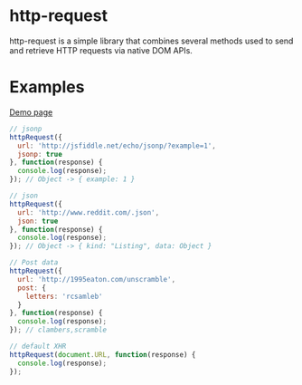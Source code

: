 http-request
===========

http-request is a simple library that combines several methods used to send and retrieve HTTP requests via native DOM APIs.

Examples
========

[Demo page](http://1995eaton.github.io/http-request/)

```javascript
// jsonp
httpRequest({
  url: 'http://jsfiddle.net/echo/jsonp/?example=1',
  jsonp: true
}, function(response) {
  console.log(response);
}); // Object -> { example: 1 }

// json
httpRequest({
  url: 'http://www.reddit.com/.json',
  json: true
}, function(response) {
  console.log(response);
}); // Object -> { kind: "Listing", data: Object }

// Post data
httpRequest({
  url: 'http://1995eaton.com/unscramble',
  post: {
    letters: 'rcsamleb'
  }
}, function(response) {
  console.log(response);
}); // clambers,scramble

// default XHR
httpRequest(document.URL, function(response) {
  console.log(response);
});
```
